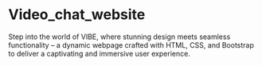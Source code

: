 # Video_chat_website
Step into the world of VIBE, where stunning design meets seamless functionality – a dynamic webpage crafted with HTML, CSS, and Bootstrap to deliver a captivating and immersive user experience.
